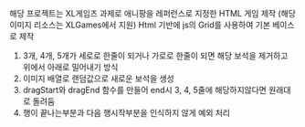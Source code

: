해당 프로젝트는 XL게임즈 과제로 애니팡을 레퍼런스로 지정한 HTML 게임 제작 (해당 이미지 리소스는 XLGames에서 지원)
Html 기반에 js의 Grid를 사용하여 기본 베이스로 제작
1. 3개, 4개, 5개가 세로로 한줄이 되거나 가로로 한줄이 되면 해당 보석을 제거하고 위에서 아래로 밀어내기 방식
2. 이미지 배열로 랜덤값으로 새로운 보석을 생성
3. dragStart와 dragEnd 함수를 만들어 end시 3, 4, 5줄에 해당하지않다면 원래대로 돌려둠
4. 행이 끝나는부분과 다음 행시작부분을 인식하지 않게 예외 처리

